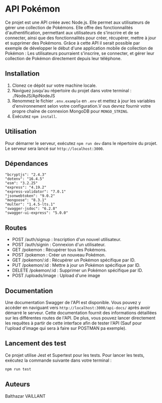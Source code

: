 # API Pokémon

Ce projet est une API créée avec Node.js. Elle permet aux utilisateurs de gérer une collection de Pokémons. Elle offre des fonctionnalités d'authentification, permettant aux utilisateurs de s'inscrire et de se connecter, ainsi que des fonctionnalités pour créer, récupérer, mettre à jour et supprimer des Pokémons.
Grâce à cette API il serait possible par exemple de développer le début d'une application mobile de collection de Pokémon : Les utilisateurs pourraient s'inscrire, se connecter, et gérer leur collection de Pokémon directement depuis leur téléphone.

## Installation

1. Clonez ce dépôt sur votre machine locale.
2. Naviguez jusqu'au répertoire du projet dans votre terminal : ./NodeJS/ApiNodeJS
3. Renommez le fichier `.env.example` en `.env` et mettez à jour les variables d'environnement selon votre configuration.V ous devrez fournir votre propre chaîne de connexion MongoDB pour `MONGO_STRING`.
4. Exécutez `npm install`.

## Utilisation

Pour démarrer le serveur, exécutez `npm run dev` dans le répertoire du projet. Le serveur sera lancé sur `http://localhost:3000`.

## Dépendances
    "bcryptjs": "2.4.3"
    "dotenv": "16.4.5"
    "esm": "3.2.25"
    "express": "4.19.2"
    "express-validator": "7.0.1"
    "jsonwebtoken": "9.0.2"
    "mongoose": "8.3.1"
    "multer": "1.4.5-lts.1"
    "swagger-jsdoc": "6.2.8"
    "swagger-ui-express": "5.0.0"

## Routes

- POST /auth/signup : Inscription d'un nouvel utilisateur.
- POST /auth/signin : Connexion d'un utilisateur.
- GET /pokemon : Récupérer tous les Pokémons.
- POST /pokemon : Créer un nouveau Pokémon.
- GET /pokemon/:id : Récupérer un Pokémon spécifique par ID.
- PUT /pokemon/:id : Mettre à jour un Pokémon spécifique par ID.
- DELETE /pokemon/:id : Supprimer un Pokémon spécifique par ID.
- POST /uploads/image : Upload d'une image

## Documentation

Une documentation Swagger de l'API est disponible. Vous pouvez y accéder en naviguant vers `http://localhost:3000/api-docs/` après avoir démarré le serveur. Cette documentation fournit des informations détaillées sur les différentes routes de l'API. De plus, vous pouvez lancer directement les requêtes à partir de cette interface afin de tester l'API (Sauf pour l'upload d'image qui sera à faire sur POSTMAN pa exemple).

## Lancement des test



Ce projet utilise Jest et Supertest pour les tests. Pour lancer les tests, exécutez la commande suivante dans votre terminal :

```bash
npm run test
```
## Auteurs

Balthazar VAILLANT